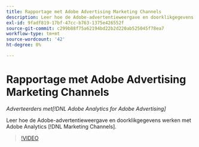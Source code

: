 ```yaml
---
title: Rapportage met Adobe Advertising Marketing Channels
description: Leer hoe de Adobe-advertentieweergave en doorklikgegevens werken met Adobe Analytics [!DNL Marketing Channels].
exl-id: 9fadf819-17bf-47cc-b763-1375e426552f
source-git-commit: c299b88f75a62194bd22b2d220ab525045f78ea7
workflow-type: tm+mt
source-wordcount: '42'
ht-degree: 0%

---
```


# Rapportage met Adobe Advertising Marketing Channels

*Adverteerders met[!DNL Adobe Analytics for Adobe Advertising]*

Leer hoe de Adobe-advertentieweergave en doorklikgegevens werken met Adobe Analytics [!DNL Marketing Channels].

>[!VIDEO](https://video.tv.adobe.com/v/33502)
